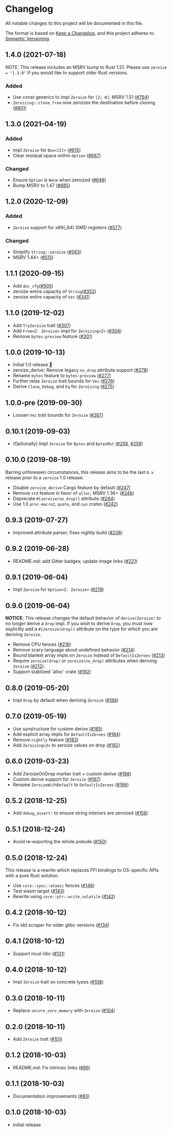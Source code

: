 # Changelog
All notable changes to this project will be documented in this file.

The format is based on [Keep a Changelog](https://keepachangelog.com/en/1.0.0/),
and this project adheres to [Semantic Versioning](https://semver.org/spec/v2.0.0.html).

## 1.4.0 (2021-07-18)

NOTE: This release includes an MSRV bump to Rust 1.51. Please use `zeroize = "1.3.0"`
if you would like to support older Rust versions.

### Added
- Use const generics to impl `Zeroize` for `[Z; N]`; MSRV 1.51 ([#794])
- `Zeroizing::clone_from` now zeroizes the destination before cloning ([#801])

[#794]: https://github.com/iqlusioninc/crates/pull/794
[#801]: https://github.com/iqlusioninc/crates/pull/801

## 1.3.0 (2021-04-19)
### Added
- impl `Zeroize` for `Box<[Z]>` ([#615])
- Clear residual space within `Option` ([#687])

### Changed
- Ensure `Option` is `None` when zeroized ([#649])
- Bump MSRV to 1.47 ([#685])

[#615]: https://github.com/iqlusioninc/crates/pull/615
[#649]: https://github.com/iqlusioninc/crates/pull/649
[#685]: https://github.com/iqlusioninc/crates/pull/685
[#687]: https://github.com/iqlusioninc/crates/pull/687

## 1.2.0 (2020-12-09)
### Added
- `Zeroize` support for x86(_64) SIMD registers ([#577])

### Changed
- Simplify `String::zeroize` ([#563])
- MSRV 1.44+ ([#515])

[#577]: https://github.com/iqlusioninc/crates/pull/577
[#563]: https://github.com/iqlusioninc/crates/pull/563
[#515]: https://github.com/iqlusioninc/crates/pull/515

## 1.1.1 (2020-09-15)

- Add `doc_cfg`([#505])
- zeroize entire capacity of `String`([#352])
- zeroize entire capacity of `Vec` ([#341])

[#505]: https://github.com/iqlusioninc/crates/pull/505
[#352]: https://github.com/iqlusioninc/crates/pull/352
[#341]: https://github.com/iqlusioninc/crates/pull/341

## 1.1.0 (2019-12-02)

- Add `TryZeroize` trait ([#307])
- Add `From<Z: Zeroize>` impl for `Zeroizing<Z>` ([#304])
- Remove `bytes-preview` feature ([#301])

[#307]: https://github.com/iqlusioninc/crates/pull/307
[#304]: https://github.com/iqlusioninc/crates/pull/304
[#301]: https://github.com/iqlusioninc/crates/pull/301

## 1.0.0 (2019-10-13)

- Initial 1.0 release 🎉
- zeroize_derive: Remove legacy `no_drop` attribute support ([#278])
- Rename `bytes` feature to `bytes-preview` ([#277])
- Further relax `Zeroize` trait bounds for `Vec` ([#276])
- Derive `Clone`, `Debug`, and `Eq` for `Zeroizing` ([#275])

[#278]: https://github.com/iqlusioninc/crates/pull/278
[#277]: https://github.com/iqlusioninc/crates/pull/277
[#276]: https://github.com/iqlusioninc/crates/pull/276
[#275]: https://github.com/iqlusioninc/crates/pull/275

## 1.0.0-pre (2019-09-30)

- Loosen `Vec` trait bounds for `Zeroize` ([#267])

[#267]: https://github.com/iqlusioninc/crates/pull/267

## 0.10.1 (2019-09-03)

- (Optionally) Impl `Zeroize` for `Bytes` and `BytesMut` ([#258], [#259])

[#259]: https://github.com/iqlusioninc/crates/pull/259
[#258]: https://github.com/iqlusioninc/crates/pull/258

## 0.10.0 (2019-08-19)

Barring unforeseen circumstances, this release aims to be the last `0.x`
release prior to a `zeroize` 1.0 release.

- Disable `zeroize_derive` Cargo feature by default ([#247])
- Remove `std` feature in favor of `alloc`; MSRV 1.36+ ([#246])
- Deprecate `#[zeroize(no_drop)]` attribute ([#244])
- Use 1.0 `proc-macro2`, `quote`, and `syn` crates ([#242])

[#247]: https://github.com/iqlusioninc/crates/pull/247
[#246]: https://github.com/iqlusioninc/crates/pull/246
[#244]: https://github.com/iqlusioninc/crates/pull/244
[#242]: https://github.com/iqlusioninc/crates/pull/242

## 0.9.3 (2019-07-27)

- Improved attribute parser; fixes nightly build ([#238])

[#238]: https://github.com/iqlusioninc/crates/pull/238

## 0.9.2 (2019-06-28)

- README.md: add Gitter badges; update image links ([#221])

[#221]: https://github.com/iqlusioninc/crates/pull/221

## 0.9.1 (2019-06-04)

- Impl `Zeroize` for `Option<Z: Zeroize>` ([#219])

[#219]: https://github.com/iqlusioninc/crates/pull/219

## 0.9.0 (2019-06-04)

**NOTICE**: This release changes the default behavior of `derive(Zeroize)`
to no longer derive a `Drop` impl. If you wish to derive `Drop`, you must
now explicitly add a `#[zeroize(drop)]` attribute on the type for which you
are deriving `Zeroize`.

- Remove CPU fences ([#216])
- Remove scary language about undefined behavior ([#214])
- Bound blanket array impls on `Zeroize` instead of `DefaultIsZeroes` ([#213])
- Require `zeroize(drop)` or `zeroize(no_drop)` attributes when deriving
  `Zeroize` ([#212]).
- Support stablized 'alloc' crate ([#192])

[#216]: https://github.com/iqlusioninc/crates/pull/216
[#214]: https://github.com/iqlusioninc/crates/pull/214
[#213]: https://github.com/iqlusioninc/crates/pull/213
[#212]: https://github.com/iqlusioninc/crates/pull/212
[#192]: https://github.com/iqlusioninc/crates/pull/192

## 0.8.0 (2019-05-20)

- Impl `Drop` by default when deriving `Zeroize` ([#188])

[#188]: https://github.com/iqlusioninc/crates/pull/188

## 0.7.0 (2019-05-19)

- Use synstructure for custom derive ([#185])
- Add explicit array impls for `DefaultIsZeroes` ([#184])
- Remove `nightly` feature ([#183])
- Add `Zeroizing<Z>` to zeroize values on drop ([#182])

[#185]: https://github.com/iqlusioninc/crates/pull/185
[#184]: https://github.com/iqlusioninc/crates/pull/184
[#183]: https://github.com/iqlusioninc/crates/pull/183
[#182]: https://github.com/iqlusioninc/crates/pull/182

## 0.6.0 (2019-03-23)

- Add ZeroizeOnDrop marker trait + custom derive ([#168])
- Custom derive support for `Zeroize` ([#167])
- Rename `ZeroizeWithDefault` to `DefaultIsZeroes` ([#166])

[#168]: https://github.com/iqlusioninc/crates/pull/168
[#167]: https://github.com/iqlusioninc/crates/pull/167
[#166]: https://github.com/iqlusioninc/crates/pull/166

## 0.5.2 (2018-12-25)

- Add `debug_assert!` to ensure string interiors are zeroized ([#156])

[#156]: https://github.com/iqlusioninc/crates/pull/156

## 0.5.1 (2018-12-24)

- Avoid re-exporting the whole prelude ([#150])

[#150]: https://github.com/iqlusioninc/crates/pull/150

## 0.5.0 (2018-12-24)

This release is a rewrite which replaces FFI bindings to OS-specific APIs with
a pure Rust solution.

- Use `core::sync::atomic` fences ([#146])
- Test wasm target ([#143])
- Rewrite using `core::ptr::write_volatile` ([#142])

[#146]: https://github.com/iqlusioninc/crates/pull/146
[#143]: https://github.com/iqlusioninc/crates/pull/143
[#142]: https://github.com/iqlusioninc/crates/pull/142

## 0.4.2 (2018-10-12)

- Fix ldd scraper for older glibc versions ([#134])

[#134]: https://github.com/iqlusioninc/crates/pull/134

## 0.4.1 (2018-10-12)

- Support musl-libc ([#131])

[#131]: https://github.com/iqlusioninc/crates/pull/131
  
## 0.4.0 (2018-10-12)

- Impl `Zeroize` trait on concrete types ([#108])

[#108]: https://github.com/iqlusioninc/crates/pull/108

## 0.3.0 (2018-10-11)

- Replace `secure_zero_memory` with `Zeroize` ([#104])

[#104]: https://github.com/iqlusioninc/crates/pull/104

## 0.2.0 (2018-10-11)

- Add `Zeroize` trait ([#101])

[#101]: https://github.com/iqlusioninc/crates/pull/101

## 0.1.2 (2018-10-03)

- README.md: Fix intrinsic links ([#86])

[#86]: https://github.com/iqlusioninc/crates/pull/86

## 0.1.1 (2018-10-03)

- Documentation improvements ([#83])

[#83]: https://github.com/iqlusioninc/crates/pull/83

## 0.1.0 (2018-10-03)

- Initial release
